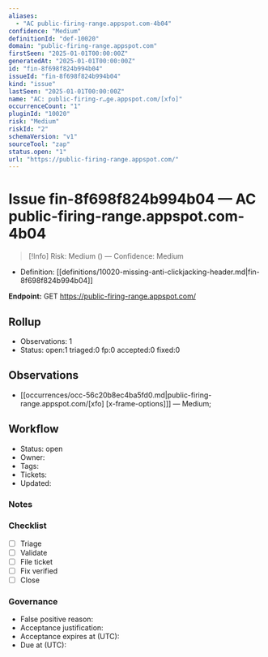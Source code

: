 ```yaml
---
aliases:
  - "AC public-firing-range.appspot.com-4b04"
confidence: "Medium"
definitionId: "def-10020"
domain: "public-firing-range.appspot.com"
firstSeen: "2025-01-01T00:00:00Z"
generatedAt: "2025-01-01T00:00:00Z"
id: "fin-8f698f824b994b04"
issueId: "fin-8f698f824b994b04"
kind: "issue"
lastSeen: "2025-01-01T00:00:00Z"
name: "AC: public-firing-r…ge.appspot.com/[xfo]"
occurrenceCount: "1"
pluginId: "10020"
risk: "Medium"
riskId: "2"
schemaVersion: "v1"
sourceTool: "zap"
status.open: "1"
url: "https://public-firing-range.appspot.com/"
---
```


# Issue fin-8f698f824b994b04 — AC public-firing-range.appspot.com-4b04

> [!Info]
> Risk: Medium () — Confidence: Medium

- Definition: [[definitions/10020-missing-anti-clickjacking-header.md|fin-8f698f824b994b04]]

**Endpoint:** GET https://public-firing-range.appspot.com/

## Rollup

- Observations: 1
- Status: open:1 triaged:0 fp:0 accepted:0 fixed:0

## Observations

- [[occurrences/occ-56c20b8ec4ba5fd0.md|public-firing-range.appspot.com/[xfo] [x-frame-options]]] — Medium; 

## Workflow

- Status: open
- Owner: 
- Tags: 
- Tickets: 
- Updated: 

### Notes


### Checklist

- [ ] Triage
- [ ] Validate
- [ ] File ticket
- [ ] Fix verified
- [ ] Close

### Governance

- False positive reason: 
- Acceptance justification: 
- Acceptance expires at (UTC): 
- Due at (UTC): 
